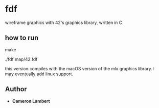 # fdf

wireframe graphics with 42's graphics library, written in C

## how to run

make

./fdf map/42.fdf

this version compiles with the macOS version of the mlx graphics library. I may eventually add linux support.

## Author

* **Cameron Lambert**
